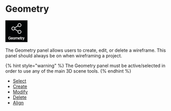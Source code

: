 # Geometry

![No hotkey available](../../.gitbook/assets/geometry.png)

The Geometry panel allows users to create, edit, or delete a wireframe. This panel should always be on when wireframing a project.

{% hint style="warning" %}
The Geometry panel must be active/selected in order to use any of the main 3D scene tools.
{% endhint %}

* [Select](select.md)
* [Create](create.md)
* [Modify](modify.md)
* [Delete](delete.md)
* [Align](align.md)
